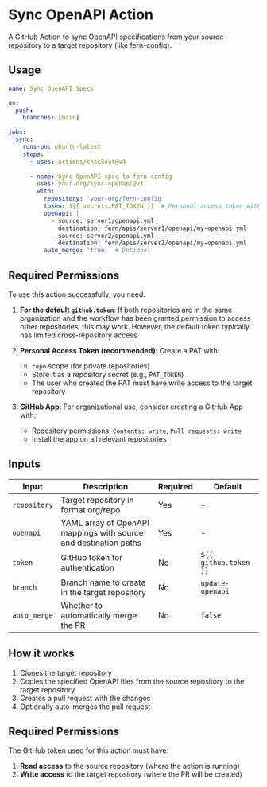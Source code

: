 # Sync OpenAPI Action

A GitHub Action to sync OpenAPI specifications from your source repository to a target repository (like fern-config).

## Usage

```yaml
name: Sync OpenAPI Specs

on:
  push:
    branches: [main]

jobs:
  sync:
    runs-on: ubuntu-latest
    steps:
      - uses: actions/checkout@v4
      
      - name: Sync OpenAPI spec to fern-config
        uses: your-org/sync-openapi@v1
        with:
          repository: 'your-org/fern-config'
          token: ${{ secrets.PAT_TOKEN }}  # Personal access token with repo scope
          openapi: |
            - source: server1/openapi.yml
              destination: fern/apis/server1/openapi/my-openapi.yml
            - source: server2/openapi.yml
              destination: fern/apis/server2/openapi/my-openapi.yml
          auto_merge: 'true'  # Optional
```

## Required Permissions

To use this action successfully, you need:

1. **For the default `github.token`**: If both repositories are in the same organization and the workflow has been granted permission to access other repositories, this may work. However, the default token typically has limited cross-repository access.

2. **Personal Access Token (recommended)**: Create a PAT with:
   - `repo` scope (for private repositories)
   - Store it as a repository secret (e.g., `PAT_TOKEN`)
   - The user who created the PAT must have write access to the target repository

3. **GitHub App**: For organizational use, consider creating a GitHub App with:
   - Repository permissions: `Contents: write`, `Pull requests: write`
   - Install the app on all relevant repositories

## Inputs

| Input | Description | Required | Default |
|-------|-------------|----------|---------|
| `repository` | Target repository in format org/repo | Yes | - |
| `openapi` | YAML array of OpenAPI mappings with source and destination paths | Yes | - |
| `token` | GitHub token for authentication | No | `${{ github.token }}` |
| `branch` | Branch name to create in the target repository | No | `update-openapi` |
| `auto_merge` | Whether to automatically merge the PR | No | `false` |

## How it works

1. Clones the target repository
2. Copies the specified OpenAPI files from the source repository to the target repository
3. Creates a pull request with the changes
4. Optionally auto-merges the pull request

## Required Permissions

The GitHub token used for this action must have:

1. **Read access** to the source repository (where the action is running)
2. **Write access** to the target repository (where the PR will be created)
